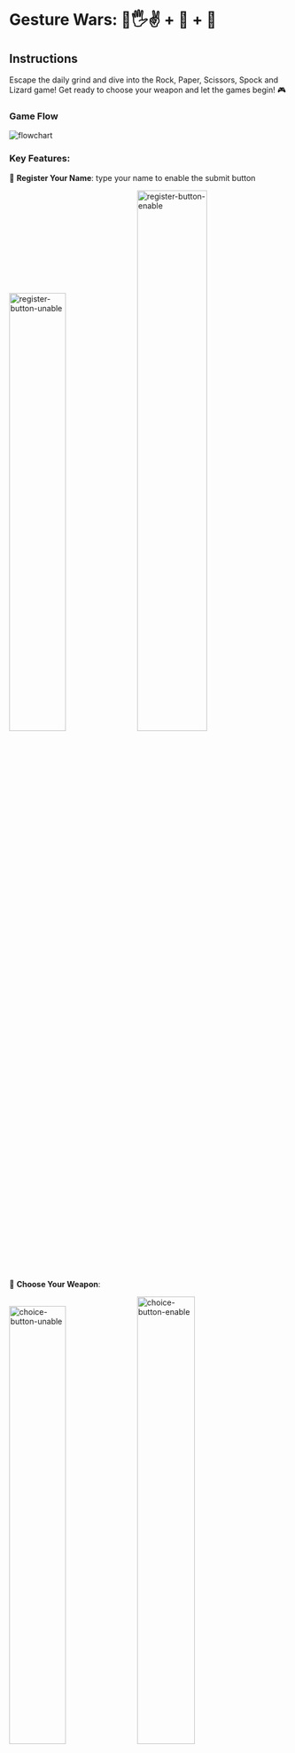 # Gesture Wars: 👊🖐️✌️ + 🖖 + 🦎

## Instructions

Escape the daily grind and dive into the Rock, Paper, Scissors, Spock and Lizard game! Get ready to choose your weapon and let the games begin! 🎮

### Game Flow

<img alt="flowchart" src="public/images/Flowchart -RPSSL-edited.jpg">

### Key Features:

🌟 **Register Your Name**: type your name to enable the submit button

<img alt="register-button-unable" src="public\images\register0.png" width="45%">
<img alt="register-button-enable" src="public\images\registerEnabled.png" width="50%">

🎲 **Choose Your Weapon**:

<img alt="choice-button-unable" src="public\images\choiceSelectUnabled.png" width="45%">
<img alt="choice-button-enable" src="public\images\choiceSelected.png" width="45.5%">

🤖 **Computer Random Choice**: when you are making your decision, the computer is ready to throw down its own choice

🏆 **Winner Announced**: a winner is declared based on the age-old rules of Rock, Paper, Scissors

<img alt="result" src="public\images\result.png" width="50%">

🔄 Play Again: click the **Play Another Round** button if you are ready to redefine your destiny in the next round

👥 **Multiplayer Mode**: choose the mode to play with colleague which allows two competitors play on the same computer
⚠️ **Make sure to open the extended-multiplayer-version instead of running the basic version!**

<img alt="choice-mode" src="public\images\chooseMode.png" width="38%">
<img alt="names-no-input" src="public\images\registerNames.png" width="29%">
<img alt="names-registered" src="public\images\registeredNames.png" width="30%">

⚔️ **Extended Rules**: adventure and play the special rules of Rock, Paper, Scissors, Spock, Lizard

<img alt="player1" src="public\images\player1Choice.png" width="32%">
<img alt="player2" src="public\images\player2Choice.png" width="32%">
<img alt="results-for-two" src="public\images\resultForTwo.png" width="33%">

## How the APP was created

### Technologies used

#### Frontend:

- **Bootstrap**

#### Backend:

- **Express** is used to build the backend of the app, handle routes, and manage server-side logic. **EJS** is used to render HTML pages with embedded JavaScript.

#### Testing:

- **Mocha** is used to create tests.
- **Chai and Chai-HTTP** are assertion libraries used to allow expressive and comprehensive testing of HTTP routes and responses.
- **Sinon** is a library used for creating mocks and stubs for Math.random method in some of the tests.
- **nyc** is used to generate code coverage reports.

#### Development:

- **Git** is used as a Version control system.
- **npm** is used to install and manage project dependencies.
- **ESLint** is used to help maintain consistent code style.

### User Stories

```
Registration:

As a DFAT member,
So that I can play an online game,
I want to be able to register my name.

Play:

As a playing DFAT member,
So that I can make a choice,
I want to see the available choices (rock, paper, scissors).

As a playing DFAT member,
So that I can participate,
I want to choose one option (rock, paper, or scissors).

As a playing DFAT member,
So that the game is fair,
I want the computer to choose a random option after I make my choice.

As a playing DFAT member,
So that I can know the result,
I want the game to declare a winner based on the game rules.

As a playing DFAT member,
So that I can continue playing,
I want the option to play again after a game ends.


Extended Game Rules:

As a playing DFAT member,
So that I can have fun with another colleague,
I want to enable multiplayer mode for two players on the same computer.

As a playing DFAT member,
So that I can have more fun playing an extended game,
I want to play using the special rules of Rock, Paper, Scissors, Spock, Lizard.

```

### Test driven

A total of 9 tests were written to ensure the test coverage reach 100% for the basic game version.

<img alt="test-coverage" src="public\images\npm-test-coverage.png" >

## How to play

To get started with the game, please follow the instructions to set up the application locally.

1. Fork and clone this repository to your local machine:
   ```bash
   git clone https://github.com/coder3114/rock-paper-scissors-challenge.git
   ```
2. Navigate to the project directory:

   2.1 For the basic version

   ```bash
   cd rock-paper-scissors-challenge
   ```

   2.2 For the extended version

   ```bash
   cd rock-paper-scissors-challenge/extended-multiplayer-version
   ```

3. Install the dependencies using npm:

   ```bash
   npm init
   npm install
   ```

   ⚠️ Install any dependencies specifically required in the console during the process.

4. Start the game:

   ```bash
   npm start
   ```

5. Open the link in your browser and you are ready to go:

   ```bash
   The RPS app is listening at http://localhost:3000
   ```

6. Run the test and see your coverage:

   ```bash
   npm test
   ```

## Acknowledgement

- [digital-futures-academy/rest-apis-with-node-express/resources](https://github.com/digital-futures-academy/rest-apis-with-node-express/tree/main/resources)

- [Post request via Chai](https://stackoverflow.com/questions/35697763/post-request-via-chai)

- [Chai Assertion Library](https://www.chaijs.com/)

- [Node & Express: EJS if/else & if/else if/else conditionals](https://bobbyhadz.com/blog/node-ejs-if-else-conditional-statements)

- [check if radio button is checked in ejs](https://stackoverflow.com/questions/70420057/check-if-radio-button-is-checked-in-ejs)

- [Rock, Paper, Scissors, Spock, Lizard](http://en.wikipedia.org/wiki/Rock-paper-scissors-lizard-Spock_)
